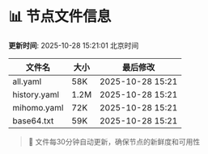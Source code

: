 # 📊 节点文件信息

**更新时间**: 2025-10-28 15:21:01 北京时间

| 文件名 | 大小 | 最后修改 |
|--------|------|----------|
| all.yaml | 58K | 2025-10-28 15:21 |
| history.yaml | 1.2M | 2025-10-28 15:21 |
| mihomo.yaml | 72K | 2025-10-28 15:21 |
| base64.txt | 59K | 2025-10-28 15:21 |

> 🔄 文件每30分钟自动更新，确保节点的新鲜度和可用性
